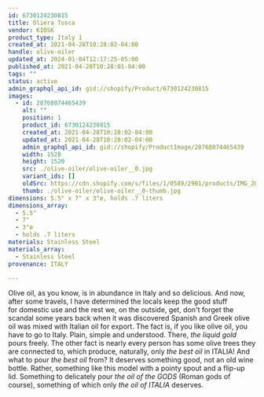 ```yaml
---
id: 6730124230815
title: Oliera Tosca
vendor: KIOSK
product_type: Italy 1
created_at: 2021-04-28T10:28:02-04:00
handle: olive-oiler
updated_at: 2024-01-04T12:17:25-05:00
published_at: 2021-04-28T10:28:01-04:00
tags: ""
status: active
admin_graphql_api_id: gid://shopify/Product/6730124230815
images:
  - id: 28768074465439
    alt: ""
    position: 1
    product_id: 6730124230815
    created_at: 2021-04-28T10:28:02-04:00
    updated_at: 2021-04-28T10:28:02-04:00
    admin_graphql_api_id: gid://shopify/ProductImage/28768074465439
    width: 1520
    height: 1520
    src: ./olive-oiler/olive-oiler__0.jpg
    variant_ids: []
    oldSrc: https://cdn.shopify.com/s/files/1/0589/2901/products/IMG_20181118_143828_1.jpg?v=1619620082
    thumb: ./olive-oiler/olive-oiler__0-thumb.jpg
dimensions: 5.5" x 7" x 3"ø, holds .7 liters
dimensions_array:
  - 5.5"
  - 7"
  - 3"ø
  - holds .7 liters
materials: Stainless Steel
materials_array:
  - Stainless Steel
provenance: ITALY

---
```


Olive oil, as you know, is in abundance in Italy and so delicious. And now, after some travels, I have determined the locals keep the good stuff for domestic use and the rest we, on the outside, get, don't forget the scandal some years back when it was discovered Spanish and Greek olive oil was mixed with Italian oil for export. The fact is, if you like olive oil, you have to go to Italy. Plain, simple and understood. There, _the liquid gold_ pours freely. The other fact is nearly every person has some olive trees they are connected to, which produce, naturally, only _the best oil_ in ITALIA! And what to pour _the best oil_ from? It deserves something good, not an old wine bottle. Rather, something like this model with a pointy spout and a flip-up lid. Something to delicately pour _the oil of the GODS_ (Roman gods of course), something of which only _the oil of ITALIA_ deserves.